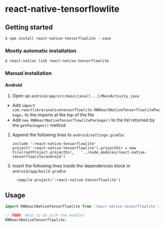 
# react-native-tensorflowlite

## Getting started

`$ npm install react-native-tensorflowlite --save`

### Mostly automatic installation

`$ react-native link react-native-tensorflowlite`

### Manual installation


#### Android

1. Open up `android/app/src/main/java/[...]/MainActivity.java`
  - Add `import com.reactlibrarynativetensorflowlite.RNReactNativeTensorflowlitePackage;` to the imports at the top of the file
  - Add `new RNReactNativeTensorflowlitePackage()` to the list returned by the `getPackages()` method
2. Append the following lines to `android/settings.gradle`:
  	```
  	include ':react-native-tensorflowlite'
  	project(':react-native-tensorflowlite').projectDir = new File(rootProject.projectDir, 	'../node_modules/react-native-tensorflowlite/android')
  	```
3. Insert the following lines inside the dependencies block in `android/app/build.gradle`:
  	```
      compile project(':react-native-tensorflowlite')
  	```


## Usage
```javascript
import RNReactNativeTensorflowlite from 'react-native-tensorflowlite';

// TODO: What to do with the module?
RNReactNativeTensorflowlite;
```
  
